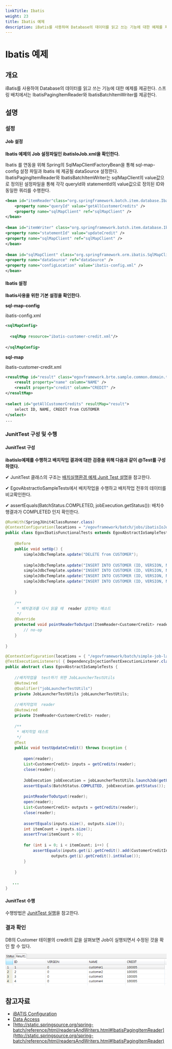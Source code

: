 ```yaml
---
linkTitle: Ibatis
weight: 23
title: Ibatis 예제
description: iBatis를 사용하여 Database의 데이터를 읽고 쓰는 기능에 대한 예제를 제공한다. 스프링 배치에서는 IbatisPagingItemReader와 IbatisBatchItemWriter를 제공한다.
---
```

# Ibatis 예제

## 개요
iBatis를 사용하여 Database의 데이터를 읽고 쓰는 기능에 대한 예제를 제공한다. 스프링 배치에서는 IbatisPagingItemReader와 IbatisBatchItemWriter를 제공한다.

## 설명
### 설정
#### Job 설정
**Ibatis 예제의 Job 설정파일인 ibatisIoJob.xml을 확인한다.**

Ibatis 를 연동을 위해 Spring의 SqlMapClientFactoryBean을 통해 sql-map-config 설정 파일과 Ibatis 에 제공될 dataSource 설정한다.  IbatisPagingItemReader와 IbatisBatchItemWriter는 sqlMapClient의 value값으로 정의된 설정파일을 통해 각각 queryId와 statementId의 value값으로 정의된 ID와 동일한 쿼리를 수행한다.

```xml
<bean id="itemReader"class="org.springframework.batch.item.database.IbatisPagingItemReader">
    <property name="queryId" value="getAllCustomerCredits" />
    <property name="sqlMapClient" ref="sqlMapClient" />
</bean>

<bean id="itemWriter" class="org.springframework.batch.item.database.IbatisBatchItemWriter">
<property name="statementId" value="updateCredit" />
<property name="sqlMapClient" ref="sqlMapClient" />
</bean>

<bean id="sqlMapClient" class="org.springframework.orm.ibatis.SqlMapClientFactoryBean">
<property name="dataSource" ref="dataSource" />
<property name="configLocation" value="ibatis-config.xml" />
</bean>
```

#### Ibatis 설정
**Ibatis사용을 위한 기본 설정을 확인한다.**

**sql-map-config**

ibatis-config.xml

```xml
<sqlMapConfig>
 
  <sqlMap resource="ibatis-customer-credit.xml"/>
 
</sqlMapConfig>
```

**sql-map**

ibatis-customer-credit.xml

```xml
<resultMap id="result" class="egovframework.brte.sample.common.domain.trade.CustomerCredit">
    <result property="name" column="NAME" />
    <result property="credit" column="CREDIT" />
</resultMap>

<select id="getAllCustomerCredits" resultMap="result">
    select ID, NAME, CREDIT from CUSTOMER
</select>
...
```

### JunitTest 구성 및 수행
#### JunitTest 구성
**ibatisIo예제를 수행하고 배치작업 결과에 대한 검증을 위해 다음과 같이 @Test를 구성하였다.**

✔ JunitTest 클래스의 구조는 [배치실행환경 예제 Junit Test 설명](../../runtime-example/individual-example/batch-layer/batch-example-run_junit_test.md)을 참고한다.

✔ EgovAbstractIoSampleTests에서 배치작업을 수행하고 배치작업 전후의 데이터를 비교확인한다.

✔ assertEquals(BatchStatus.COMPLETED, jobExecution.getStatus()): 배치수행결과가 COMPLETED 인지 확인한다.

```java
@RunWith(SpringJUnit4ClassRunner.class)
@ContextConfiguration(locations = "/egovframework/batch/jobs/ibatisIoJob.xml")
public class EgovIbatisFunctionalTests extends EgovAbstractIoSampleTests {

    @Before
    public void setUp() {
        simpleJdbcTemplate.update("DELETE from CUSTOMER");

        simpleJdbcTemplate.update("INSERT INTO CUSTOMER (ID, VERSION, NAME, CREDIT) VALUES  (1, 0, 'customer1', 100000)");
        simpleJdbcTemplate.update("INSERT INTO CUSTOMER (ID, VERSION, NAME, CREDIT) VALUES  (2, 0, 'customer2', 100000)");
        simpleJdbcTemplate.update("INSERT INTO CUSTOMER (ID, VERSION, NAME, CREDIT) VALUES  (3, 0, 'customer3', 100000)");
        simpleJdbcTemplate.update("INSERT INTO CUSTOMER (ID, VERSION, NAME, CREDIT) VALUES  (4, 0, 'customer4', 100000)");

    }

    /**
     * 배치결과를 다시 읽을 때  reader 설정하는 메소드
     */
    @Override
    protected void pointReaderToOutput(ItemReader<CustomerCredit> reader) {
        // no-op
    }

}
```

```java
@ContextConfiguration(locations = { "/egovframework/batch/simple-job-launcher-context.xml", "/egovframework/batch/job-runner-context.xml"})
@TestExecutionListeners( { DependencyInjectionTestExecutionListener.class, StepScopeTestExecutionListener.class })
public abstract class EgovAbstractIoSampleTests {

    //배치작업을  test하기 위한 JobLauncherTestUtils
    @Autowired
    @Qualifier("jobLauncherTestUtils")
    private JobLauncherTestUtils jobLauncherTestUtils;

    //배치작업의  reader
    @Autowired
    private ItemReader<CustomerCredit> reader;

    /**
     * 배치작업 테스트
     */
    @Test
    public void testUpdateCredit() throws Exception {

        open(reader);
        List<CustomerCredit> inputs = getCredits(reader);
        close(reader);

        JobExecution jobExecution = jobLauncherTestUtils.launchJob(getUniqueJobParameters());
        assertEquals(BatchStatus.COMPLETED, jobExecution.getStatus());

        pointReaderToOutput(reader);
        open(reader);
        List<CustomerCredit> outputs = getCredits(reader);
        close(reader);

        assertEquals(inputs.size(), outputs.size());
        int itemCount = inputs.size();
        assertTrue(itemCount > 0);

        for (int i = 0; i < itemCount; i++) {
            assertEquals(inputs.get(i).getCredit().add(CustomerCreditIncreaseProcessor.FIXED_AMOUNT).intValue(),
                    outputs.get(i).getCredit().intValue());
        }

    }
 
   ...
}
```

#### JunitTest 수행
수행방법은 [JunitTest 실행](https://www.egovframe.go.kr/wiki/doku.php?id=egovframework:dev2:tst:test_case)을 참고한다.

### 결과 확인
DB의 Customer 테이블의 credit의 값을 살펴보면 Job이 실행되면서 수정된 것을 확인 할 수 있다.

![jdbccursor_data](./images/jdbccursor_data.png)

## 참고자료
- [iBATIS Configuration](../../../egovframe-runtime/persistence-layer/dataaccess-configuration_xml.md)
- [Data Access](../persistence-layer/dataaccess-ibatis.md)
- [http://static.springsource.org/spring-batch/reference/html/readersAndWriters.html#IbatisPagingItemReader](http://static.springsource.org/spring-batch/reference/html/readersAndWriters.html#IbatisPagingItemReader)